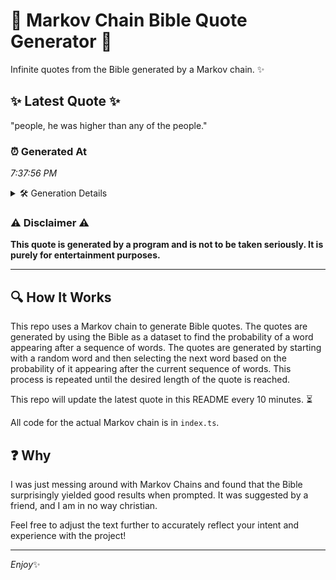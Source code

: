 # 📖 Markov Chain Bible Quote Generator 📖

Infinite quotes from the Bible generated by a Markov chain. ✨

## ✨ Latest Quote ✨
"people, he was higher than any of the people."

### ⏰ Generated At
*7:37:56 PM*

<details>
    <summary>🛠️ Generation Details</summary>
    <p>
        <strong>🌱 Seed:</strong> people,<br>
        <strong>🔄 Iterations:</strong> 8<br>
        <strong>📜 Context History:</strong><br>[ people, ]: he<br>[ people,, he ]: was<br>[ people,, he, was ]: higher<br>[ people,, he, was, higher ]: than<br>[ people,, he, was, higher, than ]: any<br>[ people,, he, was, higher, than, any ]: of<br>[ he, was, higher, than, any, of ]: the<br>[ was, higher, than, any, of, the ]: people.<br>
    </p>
</details>

### ⚠️ Disclaimer ⚠️
**This quote is generated by a program and is not to be taken seriously. It is purely for entertainment purposes.**

---

## 🔍 How It Works

This repo uses a Markov chain to generate Bible quotes. The quotes are generated by using the Bible as a dataset to find the probability of a word appearing after a sequence of words. The quotes are generated by starting with a random word and then selecting the next word based on the probability of it appearing after the current sequence of words. This process is repeated until the desired length of the quote is reached.

This repo will update the latest quote in this README every 10 minutes. ⏳

All code for the actual Markov chain is in `index.ts`.

## ❓ Why

I was just messing around with Markov Chains and found that the Bible surprisingly yielded good results when prompted. 
It was suggested by a friend, and I am in no way christian.

Feel free to adjust the text further to accurately reflect your intent and experience with the project!

---

*Enjoy*✨
